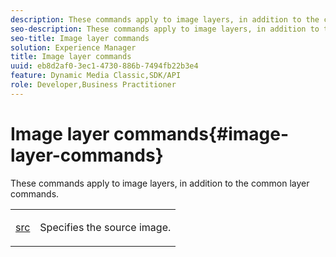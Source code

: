 ```yaml
---
description: These commands apply to image layers, in addition to the common layer commands.
seo-description: These commands apply to image layers, in addition to the common layer commands.
seo-title: Image layer commands
solution: Experience Manager
title: Image layer commands
uuid: eb8d2af0-3ec1-4730-886b-7494fb22b3e4
feature: Dynamic Media Classic,SDK/API
role: Developer,Business Practitioner
---
```


# Image layer commands{#image-layer-commands}

These commands apply to image layers, in addition to the common layer commands.

<table id="simpletable_F6799DA025A64970B95085FB9910E1EF"> 
 <tr class="strow"> 
  <td class="stentry"> <p><a href="../../../../../../is-api/http-ref/image-serving-api-ref/c-http-protocol-reference/c-command-reference/r-src.md#reference-f6506637778c4c69bf106a7924a91ab1" type="reference" format="dita" scope="local"> src</a> </p> </td> 
  <td class="stentry"> <p>Specifies the source image. </p></td> 
 </tr> 
</table>

